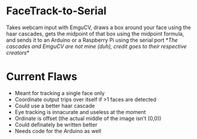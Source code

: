 # FaceTrack-to-Serial
Takes webcam input with EmguCV, draws a box around your face using the haar cascades, gets the midpoint of that box using the midpoint formula, and sends it to an Arduino or a Raspberry Pi using the serial port
\**The cascades and EmguCV are not mine (duh), credit goes to their respective creators**

# Current Flaws
  - Meant for tracking a single face only
  - Coordinate output trips over itself if >1 faces are detected
  - Could use a better haar cascade
  - Eye tracking is innacurate and useless at the moment
  - Ordinate is offset (the actual middle of the image isn't (0,0))
  - Could definately be written better
  - Needs code for the Arduino as well
  
